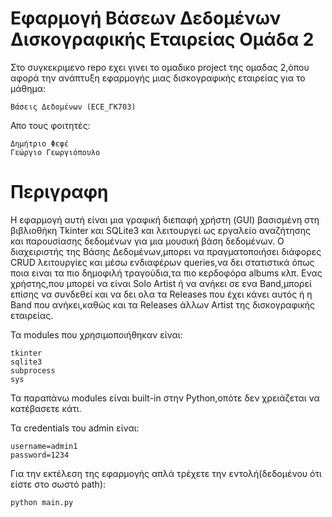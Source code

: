 # Εφαρμογή Βάσεων Δεδομένων Δισκογραφικής Εταιρείας Ομάδα 2

Στο συγκεκριμενο repo εχει γινει το ομαδικο project της ομαδας 2,όπου αφορά την ανάπτυξη εφαρμογής μιας δισκογραφικής εταιρείας για το μάθημα:
```
Βάσεις Δεδομένων (ECE_ΓK703)
```
Απο τους φοιτητές:
```
Δημήτριο Φεφέ
Γεώργιο Γεωργιόπουλο
```
# Περιγραφη

Η εφαρμογή αυτή είναι μια γραφική διεπαφή χρήστη (GUI) βασισμένη στη βιβλιοθήκη Tkinter και SQLite3 και λειτουργεί ως εργαλείο αναζήτησης και παρουσίασης δεδομένων για μια μουσική βάση δεδομένων.
Ο διαχειριστής της Βάσης Δεδομένων,μπορει να πραγματοποιήσει διάφορες CRUD λειτουργίες και μέσω ενδιαφέρων queries,να δει στατιστικά όπως ποια ειναι τα πιο δημοφιλή τραγούδια,τα πιο κερδοφόρα albums κλπ.
Ενας χρήστης,που μπορεί να είναι Solo Artist ή να ανήκει σε ενα Band,μπορεί επίσης να συνδεθεί και να δει ολα τα Releases που έχει κάνει αυτός ή η Band που ανήκει,καθώς και τα Releases άλλων Artist της δισκογραφικής εταιρείας. 

Τα modules που χρησιμοποιήθηκαν είναι:
```
tkinter
sqlite3
subprocess
sys
```

Τα παραπάνω modules είναι built-in στην Python,οπότε δεν χρειάζεται να κατέβασετε κάτι.

Τα credentials του admin είναι:
```
username=admin1
password=1234
```
Για την εκτέλεση της εφαρμογής απλά τρέχετε την εντολή(δεδομένου ότι είστε στο σωστό path):
```
python main.py
```
